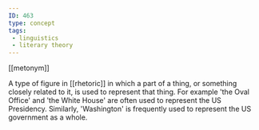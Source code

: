 ```yaml
---
ID: 463
type: concept
tags: 
 - linguistics
 - literary theory
---
```


[[metonym]]

 A type of figure in
[[rhetoric]] in which a part
of a thing, or something closely related to it, is used to represent
that thing. For example 'the Oval Office' and 'the White House' are
often used to represent the US Presidency. Similarly, 'Washington' is
frequently used to represent the US government as a whole.
